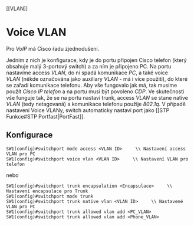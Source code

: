 [[VLAN]]
# Voice VLAN

Pro *VoIP* má Cisco řadu zjednodušení.

Jedním z nich je konfigurace, kdy je do portu připojen Cisco telefon (který obsahuje malý 3-portový switch) a za ním je připojeno PC. 
Na portu nastavíme access *VLAN*, do ní spadá komunikace *PC*, a také voice *VLAN* (někde označována jako auxiliary *VLAN* - má i více použití), do které se zařadí komunikace telefonu.
Aby vše fungovalo jak má, tak musíme použít *Cisco IP telefon* a na portu musí být povoleno *CDP*.
Ve skutečnosti vše funguje tak, že se na portu nastaví trunk, access *VLAN* se stane native *VLAN* (tedy netagovaná) a komunikace telefonu použije *802.1q*.
V případě nastavení Voice VLANy, switch automaticky nastaví port jako [[STP Funkce#STP Portfast|PortFast]].
## Konfigurace

```
SW1(config)#switchport mode access <VLAN ID>     \\ Nastavení access VLAN pro PC
SW1(config)#switchport voice vlan <VLAN ID>     \\ Nastavení VLAN pro telefon
```

nebo

```
SW1(config)#switchport trunk encapsulation <Encapsulace>     \\ Nastavení encapsulace pro Trunk
SW1(config)#switchport mode trunk
SW1(config)#switchport trunk native vlan <VLAN ID>     \\ Nastavené VLAN pro PC
SW1(config)#switchport trunk allowed vlan add <PC_VLAN>
SW1(config)#switchport trunk allowed vlan add <Phone_VLAN>
```
